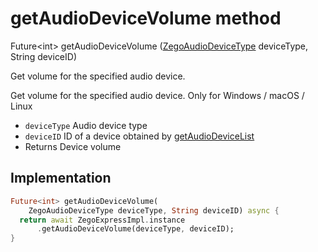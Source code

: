 


# getAudioDeviceVolume method








Future&lt;int> getAudioDeviceVolume
([ZegoAudioDeviceType](../../zego_uikit_prebuilt_live_audio_room/ZegoAudioDeviceType.md) deviceType, String deviceID)





<p>Get volume for the specified audio device.</p>
<p>Get volume for the specified audio device. Only for Windows / macOS / Linux</p>
<ul>
<li><code>deviceType</code> Audio device type</li>
<li><code>deviceID</code> ID of a device obtained by <a href="../../zego_uikit_prebuilt_live_audio_room/ZegoExpressEngineDevice/getAudioDeviceList.md">getAudioDeviceList</a></li>
<li>Returns Device volume</li>
</ul>



## Implementation

```dart
Future<int> getAudioDeviceVolume(
    ZegoAudioDeviceType deviceType, String deviceID) async {
  return await ZegoExpressImpl.instance
      .getAudioDeviceVolume(deviceType, deviceID);
}
```







